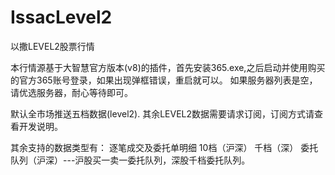 # IssacLevel2
以撒LEVEL2股票行情

本行情源基于大智慧官方版本(v8)的插件，首先安装365.exe,之后启动并使用购买的官方365账号登录，如果出现弹框错误，重启就可以。
如果服务器列表是空，请优选服务器，耐心等待即可。

默认全市场推送五档数据(level2).
其余LEVEL2数据需要请求订阅，订阅方式请查看开发说明。

其余支持的数据类型有：
逐笔成交及委托单明细
10档（沪深）
千档（深）
委托队列（沪深）---沪股买一卖一委托队列，深股千档委托队列。
